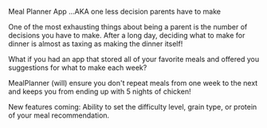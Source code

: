 Meal Planner App 
...AKA one less decision parents have to make

One of the most exhausting things about being a parent is the number of decisions you have to make. After a long day, deciding what to make for dinner is almost as taxing as making the dinner itself!

What if you had an app that stored all of your favorite meals and offered you suggestions for what to make each week?

MealPlanner (will) ensure you don't repeat meals from one week to the next and keeps you from ending up with 5 nights of chicken! 

New features coming: Ability to set the difficulty level, grain type, or protein of your meal recommendation.

